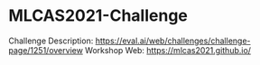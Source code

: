 # MLCAS2021-Challenge
 Challenge Description: https://eval.ai/web/challenges/challenge-page/1251/overview
 Workshop Web: https://mlcas2021.github.io/